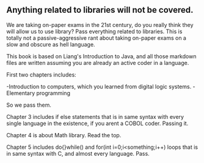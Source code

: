## Anything related to libraries will not be covered.
We are taking on-paper exams in the 21st century, do you really think they will allow us to use library? Pass everything related to libraries.
This is totally not a passive-aggressive rant about taking on-paper exams on a slow and obscure as hell language.

This book is based on Liang's Introduction to Java, and all those markdown files are written assuming you are already an active coder in a language.

First two chapters includes: 

-Introduction to computers, which you learned from digital logic systems.
-Elementary programming

So we pass them.

Chapter 3 includes if else statements that is in same syntax with every single language in the existence, if you arent a COBOL coder. Passing it.

Chapter 4 is about Math library. Read the top.

Chapter 5 includes do{}while() and for(int i=0;i<something;i++) loops that is in same syntax with C, and almost every language. Pass. 
